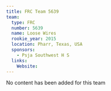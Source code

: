 ```yaml
---
title: FRC Team 5639
team:
  type: FRC
  number: 5639
  name: Loose Wires
  rookie_year: 2015
  location: Pharr, Texas, USA
  sponsors:
    - Psja Southwest H S
  links:
    Website: 
---
```

No content has been added for this team